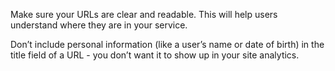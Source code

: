 Make sure your URLs are clear and readable. This will help users understand where they are in your service.

Don’t include personal information (like a user’s name or date of birth) in the title field of a URL - you don’t want it to show up in your site analytics.